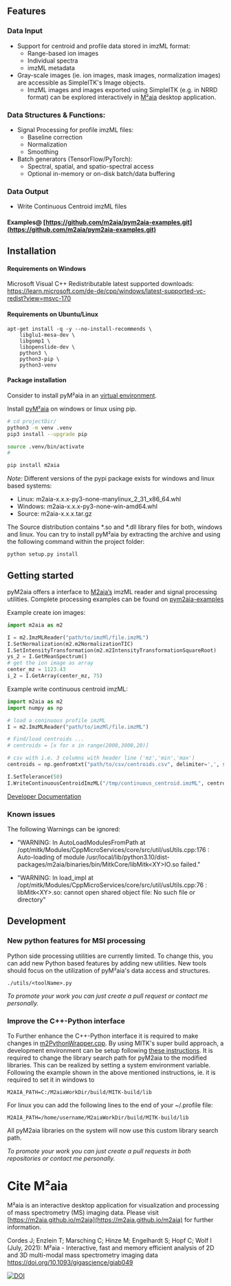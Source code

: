 ## Features

### Data Input
- Support for centroid and profile data stored in imzML format:
    - Range-based ion images
    - Individual spectra
    - imzML metadata
- Gray-scale images (ie. ion images, mask images, normalization images) are accessible as SimpleITK's Image objects.
    - ImzML images and images exported using SimpleITK (e.g. in NRRD format) can be explored interactively in [M²aia](https://m2aia.de) desktop application.

### Data Structures & Functions:
- Signal Processing for profile imzML files:
    - Baseline correction
    - Normalization
    - Smoothing
- Batch generators (TensorFlow/PyTorch):
    - Spectral, spatial, and spatio-spectral access
    - Optional in-memory or on-disk batch/data buffering

### Data Output
- Write Continuous Centroid imzML files

#### Examples@ [https://github.com/m2aia/pym2aia-examples.git](https://github.com/m2aia/pym2aia-examples.git)

## Installation

#### Requirements on Windows

Microsoft Visual C++ Redistributable latest supported downloads:
https://learn.microsoft.com/de-de/cpp/windows/latest-supported-vc-redist?view=msvc-170

#### Requirements on Ubuntu/Linux

```
apt-get install -q -y --no-install-recommends \
    libglu1-mesa-dev \
    libgomp1 \
    libopenslide-dev \
    python3 \
    python3-pip \
    python3-venv
```

#### Package installation 
Consider to install pyM²aia in an [virtual environment](https://packaging.python.org/en/latest/tutorials/installing-packages/#creating-and-using-virtual-environments).

Install [pyM²aia](https://pypi.org/project/pym2aia/) on windows or linux using pip.

```sh
# cd projectDir/
python3 -m venv .venv
pip3 install --upgrade pip

source .venv/bin/activate
# 

pip install m2aia
```

_Note:_ Different versions of the pypi package exists for windows and linux based systems:
 - Linux: m2aia-x.x.x-py3-none-manylinux_2_31_x86_64.whl 
 - Windows: m2aia-x.x.x-py3-none-win-amd64.whl 
 - Source: m2aia-x.x.x.tar.gz

The Source distribution contains *.so and *.dll library files for both, windows and linux. You can try to install pyM²aia by extracting the archive and using the following command within the project folder:
```
python setup.py install
```



## Getting started

pyM2aia offers a interface to [M2aia’s](https://github.com/m2aia/m2aia) imzML reader and signal processing utilities.
Complete processing examples can be found on [pym2aia-examples](https://github.com/m2aia/pym2aia-examples)

Example create ion images:

```python
import m2aia as m2

I = m2.ImzMLReader("path/to/imzMl/file.imzML")
I.SetNormalization(m2.m2NormalizationTIC)
I.SetIntensityTransformation(m2.m2IntensityTransformationSquareRoot)
ys_2 = I.GetMeanSpectrum()
# get the ion image as array
center_mz = 1123.43
i_2 = I.GetArray(center_mz, 75)
```


Example write continuous centroid imzML:
```python
import m2aia as m2
import numpy as np

# load a coninuous profile imzML
I = m2.ImzMLReader("path/to/imzMl/file.imzML")

# Find/load centroids ...
# centroids = [x for x in range(2000,3000,20)]

# csv with i.e. 3 columns with header line ('mz','min','max')
centroids = np.genfromtxt("path/to/csv/centroids.csv", delimiter=',', skip_header=1)[:,0]

I.SetTolerance(50)
I.WriteContinuousCentroidImzML("/tmp/continuous_centroid.imzML", centroids)
```

[Developer Documentation](https://data.jtfc.de/pym2aia/sphinx-build/html/m2aia.html#module-m2aia.ImageIO)



### Known issues

The following Warnings can be ignored:
- "WARNING: In AutoLoadModulesFromPath at /opt/mitk/Modules/CppMicroServices/core/src/util/usUtils.cpp:176 : Auto-loading of module /usr/local/lib/python3.10/dist-packages/m2aia/binaries/bin/MitkCore/libMitk\<XY\>IO.so failed."

- "WARNING: In load_impl at /opt/mitk/Modules/CppMicroServices/core/src/util/usUtils.cpp:76 : libMitk\<XY\>.so: cannot open shared object file: No such file or directory"

## Development

### New python features for MSI processing
Python side processing utilities are currently limited. To change this, you can add new Python based features by adding new utilities.
New tools should focus on the utilization of pyM²aia's data access and structures.

```
./utils/<toolName>.py
```

_To promote your work you can just create a pull request or contact me personally._


### Improve the C++-Python interface
To Further enhance the C++-Python interface it is required to make changes in [m2PythonWrapper.cpp](https://github.com/m2aia/m2aia/blob/develop/Modules/M2aiaCore/src/IO/m2PythonWrapper.cpp). By using MITK's super build approach, a development environment can be setup following [these instructions](https://m2aia.de/development.html). It is required to change the library search path for pyM2aia to the modified libraries. This can be realized by setting a system environment variable. Following the example shown in the above mentioned instructions, ie. it is required to set it in windows to 
```
M2AIA_PATH=C:/M2aiaWorkDir/build/MITK-build/lib
```

For linux you can add the following lines to the end of your ~/.profile file:

```
M2AIA_PATH=/home/username/M2aiaWorkDir/build/MITK-build/lib
```

All pyM2aia libraries on the system will now use this custom library search path.

_To promote your work you can just create a pull requests in both repositories or contact me personally._


# Cite M²aia

M²aia is an interactive desktop application for visualization and processing of mass spectrometry (MS) imaging data. Please visit [https://m2aia.github.io/m2aia](https://m2aia.github.io/m2aia) for further information.

Cordes J; Enzlein T; Marsching C; Hinze M; Engelhardt S; Hopf C; Wolf I (July, 2021): M²aia - Interactive, fast and memory efficient analysis of 2D and 3D multi-modal mass spectrometry imaging data https://doi.org/10.1093/gigascience/giab049

[![DOI](https://zenodo.org/badge/554270311.svg)](https://zenodo.org/badge/latestdoi/554270311)
